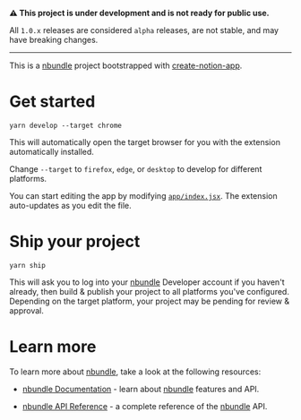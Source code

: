 **⚠️ This project is under development and is not ready for public use.**

All `1.0.x` releases are considered `alpha` releases, are not stable, and may have breaking changes.

---

This is a [nbundle] project bootstrapped with [create-notion-app].

# Get started

```shell
yarn develop --target chrome
```

This will automatically open the target browser for you with the extension automatically installed.

Change `--target` to `firefox`, `edge`, or `desktop` to develop for different platforms.

You can start editing the app by modifying [`app/index.jsx`](app/index.jsx). The extension auto-updates as you edit the file.

# Ship your project

```shell
yarn ship
```

This will ask you to log into your [nbundle] Developer account if you haven't already, then build & publish your project to all platforms you've configured. Depending on the target platform, your project may be pending for review & approval.

# Learn more

To learn more about [nbundle], take a look at the following resources:

- [nbundle Documentation](https://developers.nbundle.com/guides) - learn about [nbundle] features and API.

- [nbundle API Reference](https://developers.nbundle.com/api) - a complete reference of the [nbundle] API.

<!-- Links -->

[nbundle]: https://www.nbundle.com
[create-notion-app]: https://www.github.com/nbundle/create-notion-app
